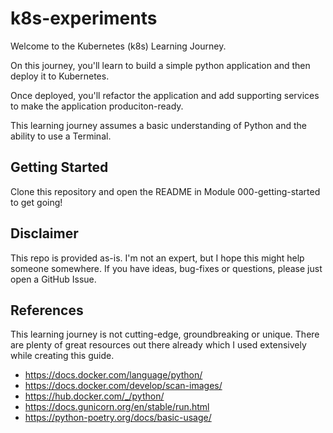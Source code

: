 # k8s-experiments

Welcome to the Kubernetes (k8s) Learning Journey.

On this journey, you'll learn to build a simple python application and then deploy it to Kubernetes.

Once deployed, you'll refactor the application and add supporting services to make the application produciton-ready.

This learning journey assumes a basic understanding of Python and the ability to use a Terminal.

## Getting Started

Clone this repository and open the README in Module 000-getting-started to get going!

## Disclaimer

This repo is provided as-is. I'm not an expert, but I hope this might help someone somewhere.
If you have ideas, bug-fixes or questions, please just open a GitHub Issue. 

## References

This learning journey is not cutting-edge, groundbreaking or unique. There are plenty of great resources out there already which I used extensively while creating this guide. 

* https://docs.docker.com/language/python/
* https://docs.docker.com/develop/scan-images/
* https://hub.docker.com/_/python/
* https://docs.gunicorn.org/en/stable/run.html
* https://python-poetry.org/docs/basic-usage/
